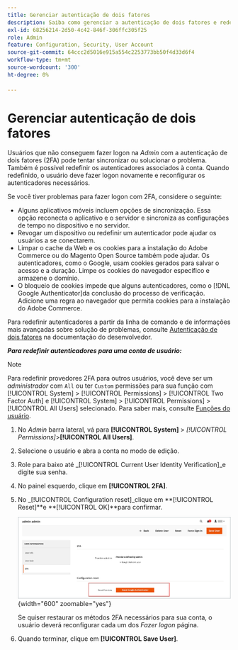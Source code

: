 ```yaml
---
title: Gerenciar autenticação de dois fatores
description: Saiba como gerenciar a autenticação de dois fatores e redefinir os autenticadores para usuários administradores.
exl-id: 68256214-2d50-4c42-846f-306ffc305f25
role: Admin
feature: Configuration, Security, User Account
source-git-commit: 64ccc2d5016e915a554c2253773bb50f4d33d6f4
workflow-type: tm+mt
source-wordcount: '300'
ht-degree: 0%

---
```


# Gerenciar autenticação de dois fatores

Usuários que não conseguem fazer logon na _Admin_ com a autenticação de dois fatores (2FA) pode tentar sincronizar ou solucionar o problema. Também é possível redefinir os autenticadores associados à conta. Quando redefinido, o usuário deve fazer logon novamente e reconfigurar os autenticadores necessários.

Se você tiver problemas para fazer logon com 2FA, considere o seguinte:

- Alguns aplicativos móveis incluem opções de sincronização. Essa opção reconecta o aplicativo e o servidor e sincroniza as configurações de tempo no dispositivo e no servidor.
- Revogar um dispositivo ou redefinir um autenticador pode ajudar os usuários a se conectarem.
- Limpar o cache da Web e os cookies para a instalação do Adobe Commerce ou do Magento Open Source também pode ajudar. Os autenticadores, como o Google, usam cookies gerados para salvar o acesso e a duração. Limpe os cookies do navegador específico e armazene o domínio.
- O bloqueio de cookies impede que alguns autenticadores, como o [!DNL Google Authenticator]da conclusão do processo de verificação. Adicione uma regra ao navegador que permita cookies para a instalação do Adobe Commerce.

Para redefinir autenticadores a partir da linha de comando e de informações mais avançadas sobre solução de problemas, consulte [Autenticação de dois fatores](https://developer.adobe.com/commerce/testing/functional-testing-framework/two-factor-authentication/) na documentação do desenvolvedor.

**_Para redefinir autenticadores para uma conta de usuário:_**

>[!NOTE]
>
>Para redefinir provedores 2FA para outros usuários, você deve ser um _administrador_ com `All` ou ter `Custom` permissões para sua função com [!UICONTROL System] > [!UICONTROL Permissions] > [!UICONTROL Two Factor Auth] e [!UICONTROL System] > [!UICONTROL Permissions] > [!UICONTROL All Users] selecionado. Para saber mais, consulte [Funções do usuário](permissions-user-roles.md).

1. No _Admin_ barra lateral, vá para **[!UICONTROL System]** > _[!UICONTROL Permissions]_>**[!UICONTROL All Users]**.

1. Selecione o usuário e abra a conta no modo de edição.

1. Role para baixo até _[!UICONTROL Current User Identity Verification]_e digite sua senha.

1. No painel esquerdo, clique em **[!UICONTROL 2FA]**.

1. No _[!UICONTROL Configuration reset]_clique em **[!UICONTROL Reset]**e **[!UICONTROL OK]**para confirmar.

   ![Conta de usuário - ativar 2FA](./assets/admin-2fa-config-reset-providers.png){width="600" zoomable="yes"}

   Se quiser restaurar os métodos 2FA necessários para sua conta, o usuário deverá reconfigurar cada um dos _Fazer logon_ página.

1. Quando terminar, clique em **[!UICONTROL Save User]**.
